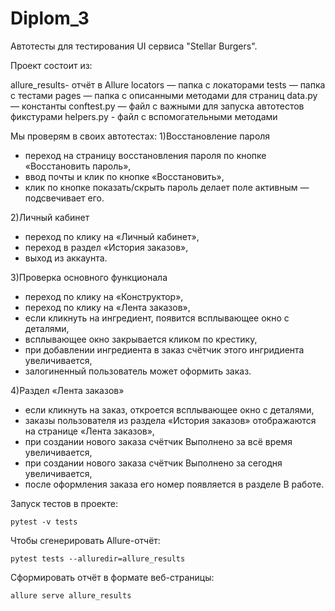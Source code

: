 # Diplom_3

Автотесты для тестирования UI сервиса "Stellar Burgers".

Проект состоит из:

allure_results- отчёт в Allure
locators — папка с локаторами
tests — папка с тестами
pages — папка c описанными методами для страниц
data.py — константы
conftest.py — файл с важными для запуска автотестов фикстурами
helpers.py - файл с вспомогательными методами

Мы проверям в своих автотестах:
1)Восстановление пароля

- переход на страницу восстановления пароля по кнопке «Восстановить пароль»,
- ввод почты и клик по кнопке «Восстановить»,
- клик по кнопке показать/скрыть пароль делает поле активным — подсвечивает его.

2)Личный кабинет 

- переход по клику на «Личный кабинет»,
- переход в раздел «История заказов»,
- выход из аккаунта.


3)Проверка основного функционала

- переход по клику на «Конструктор»,
- переход по клику на «Лента заказов»,
- если кликнуть на ингредиент, появится всплывающее окно с деталями,
- всплывающее окно закрывается кликом по крестику,
- при добавлении ингредиента в заказ счётчик этого ингридиента увеличивается,
- залогиненный пользователь может оформить заказ.

4)Раздел «Лента заказов»

- если кликнуть на заказ, откроется всплывающее окно с деталями,
- заказы пользователя из раздела «История заказов» отображаются на странице «Лента заказов»,
- при создании нового заказа счётчик Выполнено за всё время увеличивается,
- при создании нового заказа счётчик Выполнено за сегодня увеличивается,
- после оформления заказа его номер появляется в разделе В работе.


Запуск тестов в проекте:
```
pytest -v tests
```
Чтобы сгенерировать Allure-отчёт:
````
pytest tests --alluredir=allure_results 
````

Cформировать отчёт в формате веб-страницы:
````
allure serve allure_results 
````